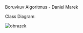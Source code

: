 Boruvkuv Algoritmus - Daniel Marek

Class Diagram:

![obrazek](https://github.com/Danikxd/boruvkuv_algo/assets/100193079/48a03e86-337e-40d9-bc5e-bc034c877e86)
